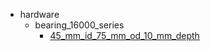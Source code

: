 * hardware
  * bearing_16000_series
    * [45_mm_id_75_mm_od_10_mm_depth](hardware/bearing_16000_series/45_mm_id_75_mm_od_10_mm_depth)
